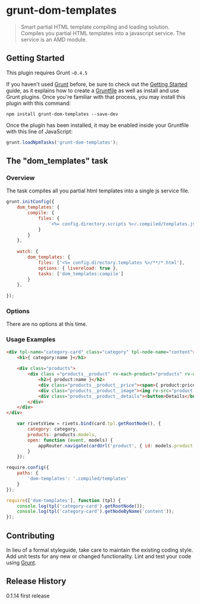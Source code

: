 # grunt-dom-templates

> Smart partial HTML template compiling and loading solution. Compiles you partial HTML templates into a javascript service. The service is an AMD module. 

## Getting Started
This plugin requires Grunt `~0.4.5`

If you haven't used [Grunt](http://gruntjs.com/) before, be sure to check out the [Getting Started](http://gruntjs.com/getting-started) guide, as it explains how to create a [Gruntfile](http://gruntjs.com/sample-gruntfile) as well as install and use Grunt plugins. Once you're familiar with that process, you may install this plugin with this command:

```shell
npm install grunt-dom-templates --save-dev
```

Once the plugin has been installed, it may be enabled inside your Gruntfile with this line of JavaScript:

```js
grunt.loadNpmTasks('grunt-dom-templates');
```

## The "dom_templates" task

### Overview
The task compiles all you partial html templates into a single js service file. 

```js
grunt.initConfig({
    dom_templates: {
        compile: {
            files: {
                '<%= config.directory.scripts %>/.compiled/templates.js': ['<%= config.directory.templates %>/**/*.html']
            }
        }
    },
    
    watch: {
        dom_templates: {
            files: ['<%= config.directory.templates %>/**/*.html'],
            options: { livereload: true },
            tasks: ['dom_templates:compile']
        }
    },
        
});
```

### Options

There are no options at this time.
 
### Usage Examples

```html
<div tpl-name="category-card" class="category" tpl-node-name="content">
    <h1>{ category:name }</h1>
    
    <div class="products">
        <div class ="products__product" rv-each-product="products" rv-on-click="open">
            <h2>{ product:name }</h2>
            <div class="products__product__price"><span>{ product:price | currency }</span></div>
            <div class="products__product__image"><img rv-src="product:image | gallery-img-url" /></div>
            <div class="products__product__details"><button>Details</button></div>
        </div>
    </div>
</div>
```

```js
    var rivetsView = rivets.bind(card.tpl.getRootNode(), {
        category: category,
        products: products.models,
        open: function (event, models) {
            appRouter.navigate(cardUrl('product', { id: models.product.get('id') }));
        }
    });
```

```js
require.config({
    paths: {
        'dom-templates': '.compiled/templates'
    }
});
```

```js
require(['dom-templates'], function (tpl) {
    console.log(tpl('category-card').getRootNode());
    console.log(tpl('category-card').getNodeByName('content'));
});
```
 
## Contributing
In lieu of a formal styleguide, take care to maintain the existing coding style. Add unit tests for any new or changed functionality. Lint and test your code using [Grunt](http://gruntjs.com/).

## Release History
0.1.14 first release

